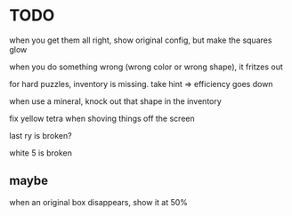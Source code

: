 # TODO

when you get them all right, show original config, but make the squares glow

when you do something wrong (wrong color or wrong shape), it fritzes out

for hard puzzles, inventory is missing. take hint => efficiency goes down

when use a mineral, knock out that shape in the inventory

fix yellow tetra when shoving things off the screen

last ry is broken?

white 5 is broken

## maybe

when an original box disappears, show it at 50%
